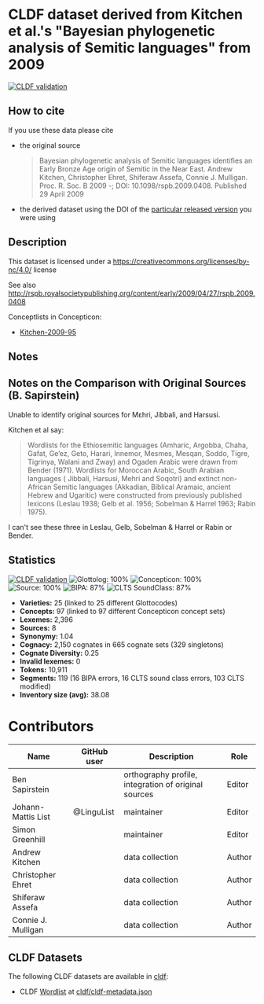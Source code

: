 # CLDF dataset derived from Kitchen et al.'s "Bayesian phylogenetic analysis of Semitic languages" from 2009

[![CLDF validation](https://github.com/lexibank/kitchensemitic/workflows/CLDF-validation/badge.svg)](https://github.com/lexibank/kitchensemitic/actions?query=workflow%3ACLDF-validation)

## How to cite

If you use these data please cite
- the original source
  > Bayesian phylogenetic analysis of Semitic languages identifies an Early Bronze Age origin of Semitic in the Near East. Andrew Kitchen, Christopher Ehret, Shiferaw Assefa, Connie J. Mulligan. Proc. R. Soc. B 2009 -; DOI: 10.1098/rspb.2009.0408. Published 29 April 2009
- the derived dataset using the DOI of the [particular released version](../../releases/) you were using

## Description


This dataset is licensed under a https://creativecommons.org/licenses/by-nc/4.0/ license


See also http://rspb.royalsocietypublishing.org/content/early/2009/04/27/rspb.2009.0408

Conceptlists in Concepticon:
- [Kitchen-2009-95](https://concepticon.clld.org/contributions/Kitchen-2009-95)
## Notes

## Notes on the Comparison with Original Sources (B. Sapirstein)

Unable to identify original sources for Mɛhri, Jibbali, and Harsusi.

Kitchen et al say:

> Wordlists for the Ethiosemitic languages (Amharic, Argobba, Chaha, Gafat, Ge’ez, Geto,
> Harari, Innemor, Mesmes, Mesqan, Soddo, Tigre, Tigrinya, Walani and Zway) and Ogaden Arabic
> were drawn from Bender (1971). Wordlists for Moroccan Arabic, South Arabian languages (
> Jibbali, Harsusi, Mehri and Soqotri) and extinct non-African Semitic languages (Akkadian,
> Biblical Aramaic, ancient Hebrew and Ugaritic) were constructed from previously published
> lexicons (Leslau 1938; Gelb et al. 1956; Sobelman & Harrel 1963; Rabin 1975).

I can't see these three in Leslau, Gelb, Sobelman & Harrel or Rabin or Bender.





## Statistics


[![CLDF validation](https://github.com/lexibank/kitchensemitic/workflows/CLDF-validation/badge.svg)](https://github.com/lexibank/kitchensemitic/actions?query=workflow%3ACLDF-validation)
![Glottolog: 100%](https://img.shields.io/badge/Glottolog-100%25-brightgreen.svg "Glottolog: 100%")
![Concepticon: 100%](https://img.shields.io/badge/Concepticon-100%25-brightgreen.svg "Concepticon: 100%")
![Source: 100%](https://img.shields.io/badge/Source-100%25-brightgreen.svg "Source: 100%")
![BIPA: 87%](https://img.shields.io/badge/BIPA-87%25-yellowgreen.svg "BIPA: 87%")
![CLTS SoundClass: 87%](https://img.shields.io/badge/CLTS%20SoundClass-87%25-yellowgreen.svg "CLTS SoundClass: 87%")

- **Varieties:** 25 (linked to 25 different Glottocodes)
- **Concepts:** 97 (linked to 97 different Concepticon concept sets)
- **Lexemes:** 2,396
- **Sources:** 8
- **Synonymy:** 1.04
- **Cognacy:** 2,150 cognates in 665 cognate sets (329 singletons)
- **Cognate Diversity:** 0.25
- **Invalid lexemes:** 0
- **Tokens:** 10,911
- **Segments:** 119 (16 BIPA errors, 16 CLTS sound class errors, 103 CLTS modified)
- **Inventory size (avg):** 38.08

# Contributors

Name               | GitHub user | Description | Role
---                | ---         | --- | --- 
Ben Sapirstein | | orthography profile, integration of original sources | Editor
Johann-Mattis List | @LinguList  | maintainer | Editor 
Simon Greenhill | | maintainer | Editor
Andrew Kitchen | | data collection | Author
Christopher Ehret | | data collection | Author
Shiferaw Assefa | | data collection | Author
Connie J. Mulligan | | data collection | Author





## CLDF Datasets

The following CLDF datasets are available in [cldf](cldf):

- CLDF [Wordlist](https://github.com/cldf/cldf/tree/master/modules/Wordlist) at [cldf/cldf-metadata.json](cldf/cldf-metadata.json)